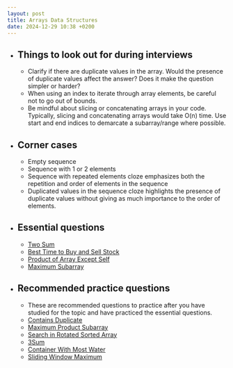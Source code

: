 ```yaml
---
layout: post
title: Arrays Data Structures
date: 2024-12-29 10:38 +0200
---
```


- ## Things to look out for during interviews
	- Clarify if there are duplicate values in the array. Would the presence of duplicate values affect the answer? Does it make the question simpler or harder?
	- When using an index to iterate through array elements, be careful not to go out of bounds.
	- Be mindful about slicing or concatenating arrays in your code. Typically, slicing and concatenating arrays would take O(n) time. Use start and end indices to demarcate a subarray/range where possible.
- ## Corner cases
	- Empty sequence
	- Sequence with 1 or 2 elements
	- Sequence with repeated elements cloze emphasizes both the repetition and order of elements in the sequence
	- Duplicated values in the sequence cloze highlights the presence of duplicate values without giving as much importance to the order of elements.
- ## Essential questions
	- [Two Sum](https://leetcode.com/problems/two-sum/)
	- [Best Time to Buy and Sell Stock](https://leetcode.com/problems/best-time-to-buy-and-sell-stock/)
	- [Product of Array Except Self](https://leetcode.com/problems/product-of-array-except-self/)
	- [Maximum Subarray](https://leetcode.com/problems/maximum-subarray/)
- ## Recommended practice questions
	- These are recommended questions to practice after you have studied for the topic and have practiced the essential questions.
	- [Contains Duplicate](https://leetcode.com/problems/contains-duplicate/)
	- [Maximum Product Subarray](https://leetcode.com/problems/maximum-product-subarray/)
	- [Search in Rotated Sorted Array](https://leetcode.com/problems/search-in-rotated-sorted-array/)
	- [3Sum](https://leetcode.com/problems/3sum/)
	- [Container With Most Water](https://leetcode.com/problems/container-with-most-water/)
	- [Sliding Window Maximum](https://leetcode.com/problems/sliding-window-maximum/)

